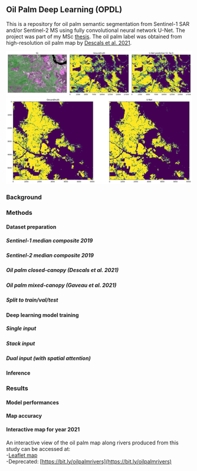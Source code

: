 ## Oil Palm Deep Learning (OPDL)

This is a repository for oil palm semantic segmentation from Sentinel-1 SAR and/or Sentinel-2 MS using fully convolutional neural network U-Net. The project was part of my MSc [thesis](http://essay.utwente.nl/97994/). The oil palm label was obtained from high-resolution oil palm map by [Descals et al. 2021](https://zenodo.org/record/4473715).<br>

![](figures/prediction.png "Comparison of SAR image, predicted oil palm, and reference oil palm map")
![](figures/pred2.png "Comparison of reference oil palm map and predicted oil palm")

### Background

### Methods
#### Dataset preparation
##### Sentinel-1 median composite 2019
##### Sentinel-2 median composite 2019
##### Oil palm closed-canopy (Descals et al. 2021)
##### Oil palm mixed-canopy (Gaveau et al. 2021)
##### Split to train/val/test
#### Deep learning model training
##### Single input

##### Stack input
##### Dual input (with spatial attention)
#### Inference

### Results
#### Model performances
#### Map accuracy
#### Interactive map for year 2021
An interactive view of the oil palm map along rivers produced from this study can be accessed at:<br>
-[Leaflet map](#)<br>
-Deprecated: [https://bit.ly/oilpalmrivers](https://bit.ly/oilpalmrivers)




